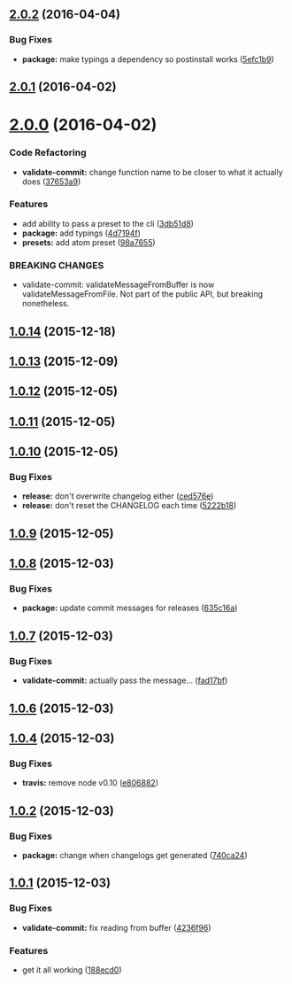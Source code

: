 <a name="2.0.2"></a>
## [2.0.2](https://github.com/paradox41/validate-commit/compare/v2.0.1...v2.0.2) (2016-04-04)


### Bug Fixes

* **package:** make typings a dependency so postinstall works ([5efc1b9](https://github.com/paradox41/validate-commit/commit/5efc1b9))



<a name="2.0.1"></a>
## [2.0.1](https://github.com/paradox41/validate-commit/compare/v2.0.0...v2.0.1) (2016-04-02)




<a name="2.0.0"></a>
# [2.0.0](https://github.com/paradox41/validate-commit/compare/v1.0.14...v2.0.0) (2016-04-02)


### Code Refactoring

* **validate-commit:** change function name to be closer to what it actually does ([37653a9](https://github.com/paradox41/validate-commit/commit/37653a9))

### Features

* add ability to pass a preset to the cli ([3db51d8](https://github.com/paradox41/validate-commit/commit/3db51d8))
* **package:** add typings ([4d7194f](https://github.com/paradox41/validate-commit/commit/4d7194f))
* **presets:** add atom preset ([98a7655](https://github.com/paradox41/validate-commit/commit/98a7655))


### BREAKING CHANGES

* validate-commit: validateMessageFromBuffer is now validateMessageFromFile. Not part of the public API, but breaking nonetheless.



<a name="1.0.14"></a>
## [1.0.14](https://github.com/paradox41/validate-commit/compare/v1.0.13...v1.0.14) (2015-12-18)




<a name="1.0.13"></a>
## [1.0.13](https://github.com/paradox41/validate-commit/compare/v1.0.12...v1.0.13) (2015-12-09)




<a name="1.0.12"></a>
## [1.0.12](https://github.com/paradox41/validate-commit/compare/v1.0.11...v1.0.12) (2015-12-05)




<a name="1.0.11"></a>
## [1.0.11](https://github.com/paradox41/validate-commit/compare/v1.0.10...v1.0.11) (2015-12-05)




<a name="1.0.10"></a>
## [1.0.10](https://github.com/paradox41/validate-commit/compare/v1.0.9...v1.0.10) (2015-12-05)


### Bug Fixes

* **release:** don't overwrite changelog either ([ced576e](https://github.com/paradox41/validate-commit/commit/ced576e))
* **release:** don't reset the CHANGELOG each time ([5222b18](https://github.com/paradox41/validate-commit/commit/5222b18))



<a name="1.0.9"></a>
## [1.0.9](https://github.com/paradox41/validate-commit/compare/v1.0.8...v1.0.9) (2015-12-05)




<a name="1.0.8"></a>
## [1.0.8](https://github.com/paradox41/validate-commit/compare/v1.0.7...v1.0.8) (2015-12-03)


### Bug Fixes

* **package:** update commit messages for releases ([635c16a](https://github.com/paradox41/validate-commit/commit/635c16a))



<a name="1.0.7"></a>
## [1.0.7](https://github.com/paradox41/validate-commit/compare/v1.0.6...v1.0.7) (2015-12-03)


### Bug Fixes

* **validate-commit:** actually pass the message... ([fad17bf](https://github.com/paradox41/validate-commit/commit/fad17bf))



<a name="1.0.6"></a>
## [1.0.6](https://github.com/paradox41/validate-commit/compare/v1.0.4...v1.0.6) (2015-12-03)




<a name="1.0.4"></a>
## [1.0.4](https://github.com/paradox41/validate-commit/compare/v1.0.2...v1.0.4) (2015-12-03)


### Bug Fixes

* **travis:** remove node v0.10 ([e806882](https://github.com/paradox41/validate-commit/commit/e806882))



<a name="1.0.2"></a>
## [1.0.2](https://github.com/paradox41/validate-commit/compare/v1.0.1...v1.0.2) (2015-12-03)


### Bug Fixes

* **package:** change when changelogs get generated ([740ca24](https://github.com/paradox41/validate-commit/commit/740ca24))



<a name="1.0.1"></a>
## [1.0.1](https://github.com/paradox41/validate-commit/compare/188ecd0...v1.0.1) (2015-12-03)


### Bug Fixes

* **validate-commit:** fix reading from buffer ([4236f96](https://github.com/paradox41/validate-commit/commit/4236f96))

### Features

* get it all working ([188ecd0](https://github.com/paradox41/validate-commit/commit/188ecd0))



